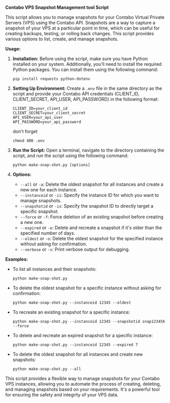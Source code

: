 **Contabo VPS Snapshot Management tool Script**

This script allows you to manage snapshots for your Contabo Virtual Private Servers (VPS) using the Contabo API. Snapshots are a way to capture a snapshot of your VPS at a particular point in time, which can be useful for creating backups, testing, or rolling back changes. This script provides various options to list, create, and manage snapshots.

**Usage:**

1. **Installation:** Before using the script, make sure you have Python installed on your system. Additionally, you'll need to install the required Python packages. You can install them using the following command:
   ```
   pip install requests python-dotenv
   ```

2. **Setting Up Environment:** Create a `.env` file in the same directory as the script and provide your Contabo API credentials (CLIENT_ID, CLIENT_SECRET, API_USER, API_PASSWORD) in the following format:
   ```
   CLIENT_ID=your_client_id
   CLIENT_SECRET=your_client_secret
   API_USER=your_api_user
   API_PASSWORD=your_api_password
   ```
   don't forget
   ```
   chmod 400 .env
   ```
   

3. **Run the Script:** Open a terminal, navigate to the directory containing the script, and run the script using the following command:
   ```
   python make-snap-shot.py [options]
   ```

4. **Options:**
   - `--all` or `-a`: Delete the oldest snapshot for all instances and create a new one for each instance.
   - `--instanceid` or `-ii`: Specify the instance ID for which you want to manage snapshots.
   - `--snapshotid` or `-is`: Specify the snapshot ID to directly target a specific snapshot.
   - `--force` or `-f`: Force deletion of an existing snapshot before creating a new one.
   - `--expired` or `-e`: Delete and recreate a snapshot if it's older than the specified number of days.
   - `--oldest` or `-o`: Delete the oldest snapshot for the specified instance without asking for confirmation.
   - `--verbose` or `-v`: Print verbose output for debugging.
   
**Examples:**

- To list all instances and their snapshots:
  ```
  python make-snap-shot.py
  ```

- To delete the oldest snapshot for a specific instance without asking for confirmation:
  ```
  python make-snap-shot.py --instanceid 12345 --oldest
  ```

- To recreate an existing snapshot for a specific instance:
  ```
  python make-snap-shot.py --instanceid 12345 --snapshotid snap123456 --force
  ```

- To delete and recreate an expired snapshot for a specific instance:
  ```
  python make-snap-shot.py --instanceid 12345 --expired 7
  ```

- To delete the oldest snapshot for all instances and create new snapshots:
  ```
  python make-snap-shot.py --all
  ```

This script provides a flexible way to manage snapshots for your Contabo VPS instances, allowing you to automate the process of creating, deleting, and managing snapshots based on your requirements. It's a powerful tool for ensuring the safety and integrity of your VPS data.
